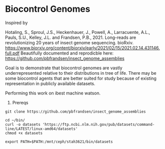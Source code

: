 # Biocontrol Genomes

Inspired by

Hotaling, S., Sproul, J.S., Heckenhauer, J., Powell, A., Larracuente, A.L., Pauls, S.U., Kelley, J.L. and Frandsen, P.B., 2021. Long-reads are revolutionizing 20 years of insect genome sequencing. bioRxiv.
https://www.biorxiv.org/content/biorxiv/early/2021/02/15/2021.02.14.431146.full.pdf
Beautifully documented and reprodicble here: https://github.com/pbfrandsen/insect_genome_assemblies

Goal is to demonstrate that biocontrol genomes are vastly underrepresented relative to their distributions in tree of life. There may be some biocontrol agents that are better suited for study because of existing representation in publicly available datasets.

Performing this work on ibest machine watson.

1. Prereqs

```
git clone https://github.com/pbfrandsen/insect_genome_assemblies

cd ~/bin/
curl -o datasets 'https://ftp.ncbi.nlm.nih.gov/pub/datasets/command-line/LATEST/linux-amd64/datasets'
chmod +x datasets

export PATH=$PATH:/mnt/ceph/stah3621/bin/datasets
```
